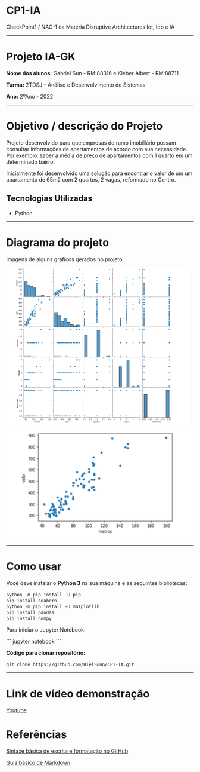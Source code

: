 # CP1-IA
CheckPoint1 / NAC-1 da Matéria Disruptive Architectures Iot, Iob e IA
<hr>

# Projeto IA-GK
<p><b>Nome dos alunos:</b> Gabriel Sun - RM:88316 e Kleber Albert - RM:88711</p>
<p><b>Turma:</b> 2TDSJ - Análise e Desenvolvimento de Sistemas</p>
<p><b>Ano:</b> 2ºAno - 2022</p>
<hr> 

# Objetivo / descrição do Projeto
<p>Projeto desenvolvido para que empresas do ramo imobiliário possam consultar informações de apartamentos de acordo com sua necessidade. Por exemplo: saber a média de preço
de apartamentos com 1 quarto em um determinado bairro.</p>
<p>Inicialmente foi desenvolvido uma solução para encontrar o valor de um um apartamento de 65m2 com 2 quartos, 2 vagas, reformado no Centro.</p>

<h2>Tecnologias Utilizadas</h2>
<ul>
  <li>Python</li>
</ul>
<hr>

# Diagrama do projeto
<p>Imagens de alguns gráficos gerados no projeto.</p>
  <p align="center">
    <img width="500" src="imgs/grafico1.png">
    <img width="500" src="imgs/grafico2.png">
</p>
<hr>

# Como usar
<p>Você deve instalar o <b>Python 3</b> na sua máquina e as seguintes bibliotecas:</p>

```
python -m pip install -U pip
pip install seaborn
python -m pip install -U matplotlib
pip install pandas
pip install numpy
```

<p>Para iniciar o Jupyter Notebook:</p>
```
jupyter notebook
```


<p><b>Código para clonar repositório:</b></p>

```
git clone https://github.com/BielSunn/CP1-IA.git
```
<hr>

# Link de vídeo demonstração
<a href="https://www.youtube.com/">Youtube</a>

# Referências

[Sintaxe básica de escrita e formatação no GitHub](https://docs.github.com/pt/get-started/writing-on-github/getting-started-with-writing-and-formatting-on-github/basic-writing-and-formatting-syntax)

[Guia básico de Markdown](https://docs.pipz.com/central-de-ajuda/learning-center/guia-basico-de-markdown#open)
